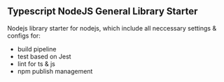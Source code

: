 ## Typescript NodeJS General Library Starter

Nodejs library starter for nodejs, which include all neccessary settings & configs for: 
* build pipeline
* test based on Jest
* lint for ts & js
* npm publish management
